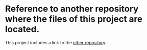 # Reference to another repository where the files of this project are located.

This project includes a link to the [other repository](https://github.com/IlseSalinasV/Proyecto_5.git).
